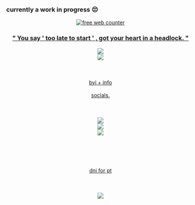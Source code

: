 ### currently a work in progress 😔

<div align=center><a href='https://www.counter12.com'><img src='https://www.counter12.com/img-bc7WD63a7Zz6Bw85-26.gif' border='0' alt='free web counter'>

### " You say ' too late to start ' , got your heart in a headlock. "

<div align=center><img src="https://gifcity.carrd.co/assets/images/gallery81/98a8a387.gif?v=47652796"/>
<div align=center><img src="https://gifcity.carrd.co/assets/images/gallery42/b42e60b6.gif?v=47652796"/>
<br></br>
<br></br> byi + info
<br></br> socials. 
<br></br>
<br></br>
<img src="https://gifcity.carrd.co/assets/images/gallery42/13b67c48.gif?v=47652796">
<div align=center><img src="https://gifcity.carrd.co/assets/images/gallery44/b3795190.gif?v=47652796"/>
<div align=center><img src="https://gifcity.carrd.co/assets/images/gallery42/b42e60b6.gif?v=47652796"/>
<br></br>
<br></br>
<br></br>dni for pt
<br></br>
<br></br>
<div align=center><img src="https://gifcity.carrd.co/assets/images/gallery42/13b67c48.gif?v=47652796"/>
<div align=center><img src="https://gifcity.carrd.co/assets/images/gallery41/2ce69b73.gif?v=47652796/>
